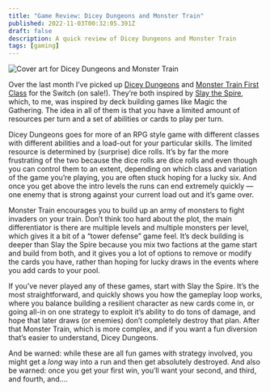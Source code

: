 ```yaml
---
title: "Game Review: Dicey Dungeons and Monster Train"
published: 2022-11-03T00:32:05.391Z
draft: false
description: A quick review of Dicey Dungeons and Monster Train
tags: [gaming]
---
```

![Cover art for Dicey Dungeons and Monster Train](https://coffee-cake.nyc3.digitaloceanspaces.com/images/2022/games.jpg)

Over the last month I’ve picked up [Dicey Dungeons](https://www.nintendo.com/store/products/dicey-dungeons-switch/) and [Monster Train First Class](https://www.nintendo.com/store/products/monster-train-first-class-switch/) for the Switch (on sale!). They’re both inspired by [Slay the Spire](https://www.nintendo.com/store/products/slay-the-spire-switch/), which, to me, was inspired by deck building games like Magic the Gathering. The idea in all of them is that you have a limited amount of resources per turn and a set of abilities or cards to play per turn. 

Dicey Dungeons goes for more of an RPG style game with different classes with different abilities and a load-out for your particular skills. The limited resource is determined by (surprise) dice rolls. It’s by far the more frustrating of the two because the dice rolls are dice rolls and even though you can control them to an extent, depending on which class and variation of the game you’re playing, you are often stuck hoping for a lucky six. And once you get above the intro levels the runs can end extremely quickly — one enemy that is strong against your current load out and it’s game over.

Monster Train encourages you to build up an army of monsters to fight invaders on your train. Don’t think too hard about the plot, the main differentiator is there are multiple levels and multiple monsters per level, which gives it a bit of a “tower defense” game feel. It’s deck building is deeper than Slay the Spire because you mix two factions at the game start and build from both, and it gives you a lot of options to remove or modify the cards you have, rather than hoping for lucky draws in the events where you add cards to your pool.

If you’ve never played any of these games, start with Slay the Spire. It’s the most straightforward, and quickly shows you how the gameplay loop works, where you balance building a resilient character as new cards come in, or going all-in on one strategy to exploit it’s ability to do tons of damage, and hope that later draws (or enemies) don’t completely destroy that plan. After that Monster Train, which is more complex, and if you want a fun diversion that’s easier to understand, Dicey Dungeons.

And be warned: while these are all fun games with strategy involved, you might get a _long_ way into a run and then get absolutely destroyed. And also be warned: once you get your first win, you’ll want your second, and third, and fourth, and….